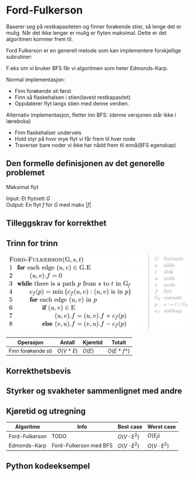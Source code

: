# Ford-Fulkerson
<!-- [L8] Forstå Ford-Fulkerson-Method og Ford-Fulkerson -->

<!-- 
1. Kjenne den formelle definisjonen av det generelle problemet den løser
2. Kjenne til eventuelle tilleggskrav den stiller for å være korrekt
3. Vite hvordan den oppfører seg; kunne utføre algoritmen, trinn for trinn!
4. Forstå korrekthetsbeviset; hvordan og hvorfor virker algoritmen egentlig?
5. Kjenne til eventuelle styrker eller svakheter, sammenlignet med andre
6. Kjenne kjøretidene under ulike omstendigheter, og forstå utregningen
-->
Baserer seg på restkapasiteten og finner forøkende stier, så lenge det er mulig.
Når det ikke lenger er mulig er flyten maksimal. Dette er det algoritmen kommer frem til.

Ford Fulkerson er en generell metode som kan implementere forskjellige subrutiner:

F.eks om vi bruker BFS får vi algoritmen som heter Edmonds-Karp.

Normal implementasjon:

- Finn forøkende sti først
- Finn så flaskehalsen i stien(lavest restkapasitet)
- Oppdaterer flyt langs stien med denne verdien.

Alternativ implementasjon, fletter inn BFS: (denne versjonen står ikke i læreboka)

- Finn flaskehalser underveis
- Hold styr på hvor mye flyt vi får frem til hver node
- Traverser bare noder vi ikke har nådd frem til ennå(BFS egenskap)

## Den formelle definisjonen av det generelle problemet
<!-- Et problem er relasjonen mellom input og output -->

Maksimal flyt

Input: Et flytnett $G$  
Output: En flyt $f$ for $G$ med maks $|f|$

## Tilleggskrav for korrekthet
<!-- Korrekhet: algoritmer virker, gir det svaret den skal -->
<!-- Eks: Binary search må ha en sortert liste -->

## Trinn for trinn
<!-- Pseudokode med forklaring -->

![](/Figurer/ford-fulkerson.png)

Operasjon | Antall | Kjøretid | Totalt
---------|----------|---------| ---------
Finn forøkende sti | $O(V*E)$ | $O(E)$ | $O(E*f*)$

## Korrekthetsbevis

## Styrker og svakheter sammenlignet med andre

## Kjøretid og utregning
<!-- Under ulike omstendigheter -->

Algoritme | Info | Best case | Worst case
---------|----------|---------|---------
Ford-Fulkerson | TODO | $O(V\cdot E^2)$ | $O(E_f)$
Edmonds-Karp | Ford-Fulkerson med BFS | $O(V\cdot E^2)$ | $O(V\cdot E^2)$

## Python kodeeksempel
